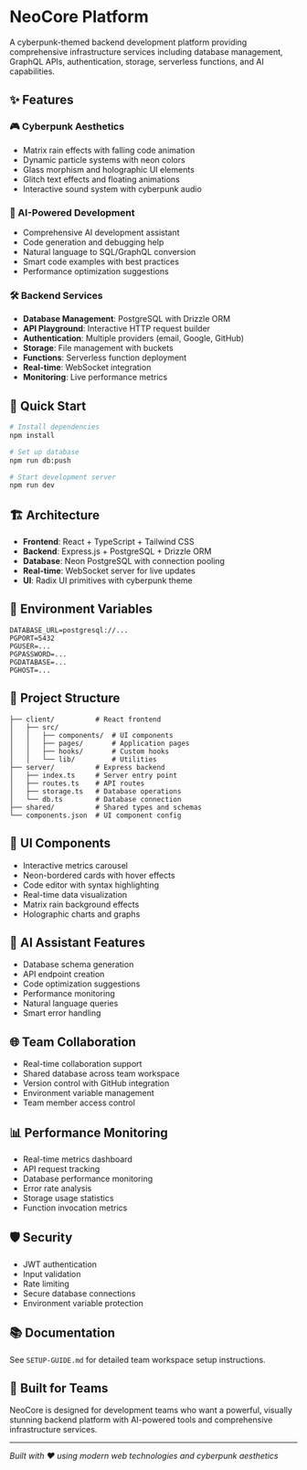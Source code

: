 # NeoCore Platform

A cyberpunk-themed backend development platform providing comprehensive infrastructure services including database management, GraphQL APIs, authentication, storage, serverless functions, and AI capabilities.

## ✨ Features

### 🎮 Cyberpunk Aesthetics
- Matrix rain effects with falling code animation
- Dynamic particle systems with neon colors
- Glass morphism and holographic UI elements
- Glitch text effects and floating animations
- Interactive sound system with cyberpunk audio

### 🤖 AI-Powered Development
- Comprehensive AI development assistant
- Code generation and debugging help
- Natural language to SQL/GraphQL conversion
- Smart code examples with best practices
- Performance optimization suggestions

### 🛠️ Backend Services
- **Database Management**: PostgreSQL with Drizzle ORM
- **API Playground**: Interactive HTTP request builder
- **Authentication**: Multiple providers (email, Google, GitHub)
- **Storage**: File management with buckets
- **Functions**: Serverless function deployment
- **Real-time**: WebSocket integration
- **Monitoring**: Live performance metrics

## 🚀 Quick Start

```bash
# Install dependencies
npm install

# Set up database
npm run db:push

# Start development server
npm run dev
```

## 🏗️ Architecture

- **Frontend**: React + TypeScript + Tailwind CSS
- **Backend**: Express.js + PostgreSQL + Drizzle ORM
- **Database**: Neon PostgreSQL with connection pooling
- **Real-time**: WebSocket server for live updates
- **UI**: Radix UI primitives with cyberpunk theme

## 🔧 Environment Variables

```env
DATABASE_URL=postgresql://...
PGPORT=5432
PGUSER=...
PGPASSWORD=...
PGDATABASE=...
PGHOST=...
```

## 📁 Project Structure

```
├── client/          # React frontend
│   ├── src/
│   │   ├── components/  # UI components
│   │   ├── pages/       # Application pages
│   │   ├── hooks/       # Custom hooks
│   │   └── lib/         # Utilities
├── server/          # Express backend
│   ├── index.ts     # Server entry point
│   ├── routes.ts    # API routes
│   ├── storage.ts   # Database operations
│   └── db.ts        # Database connection
├── shared/          # Shared types and schemas
└── components.json  # UI component config
```

## 🎨 UI Components

- Interactive metrics carousel
- Neon-bordered cards with hover effects
- Code editor with syntax highlighting
- Real-time data visualization
- Matrix rain background effects
- Holographic charts and graphs

## 🔮 AI Assistant Features

- Database schema generation
- API endpoint creation
- Code optimization suggestions
- Performance monitoring
- Natural language queries
- Smart error handling

## 🌐 Team Collaboration

- Real-time collaboration support
- Shared database across team workspace
- Version control with GitHub integration
- Environment variable management
- Team member access control

## 📊 Performance Monitoring

- Real-time metrics dashboard
- API request tracking
- Database performance monitoring
- Error rate analysis
- Storage usage statistics
- Function invocation metrics

## 🛡️ Security

- JWT authentication
- Input validation
- Rate limiting
- Secure database connections
- Environment variable protection

## 📚 Documentation

See `SETUP-GUIDE.md` for detailed team workspace setup instructions.

## 🎯 Built for Teams

NeoCore is designed for development teams who want a powerful, visually stunning backend platform with AI-powered tools and comprehensive infrastructure services.

---

*Built with ❤️ using modern web technologies and cyberpunk aesthetics*
